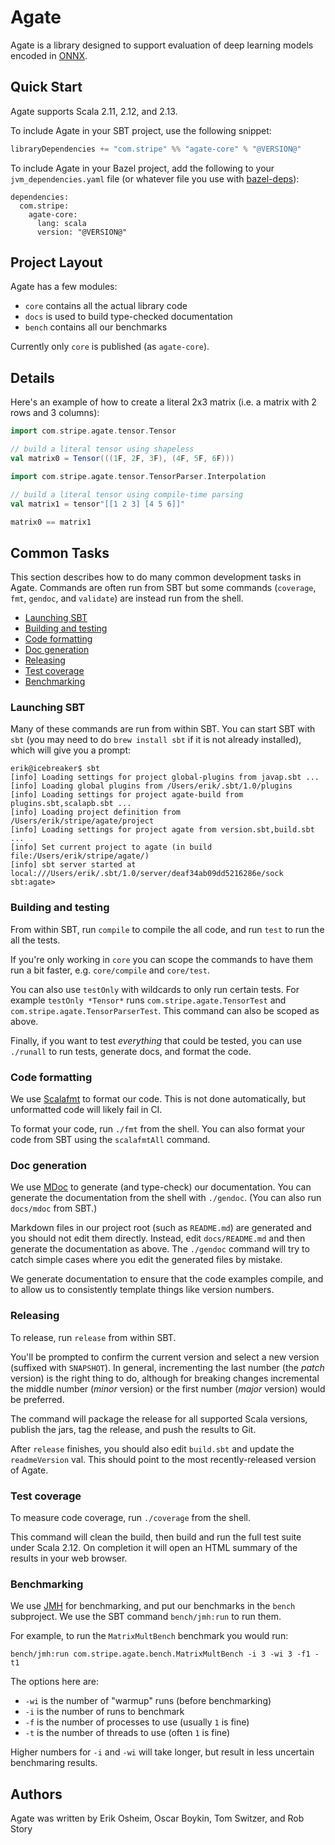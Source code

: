 # Agate

Agate is a library designed to support evaluation of deep learning
models encoded in [ONNX](https://github.com/onnx/onnx).

## Quick Start

Agate supports Scala 2.11, 2.12, and 2.13.

To include Agate in your SBT project, use the following snippet:

```scala
libraryDependencies += "com.stripe" %% "agate-core" % "@VERSION@"
```

To include Agate in your Bazel project, add the following to your
`jvm_dependencies.yaml` file (or whatever file you use with
[bazel-deps](https://github.com/johnynek/bazel-deps)):

```
dependencies:
  com.stripe:
    agate-core:
      lang: scala
      version: "@VERSION@"
```

## Project Layout

Agate has a few modules:

 * `core` contains all the actual library code
 * `docs` is used to build type-checked documentation
 * `bench` contains all our benchmarks

Currently only `core` is published (as `agate-core`).

## Details

Here's an example of how to create a literal 2x3 matrix (i.e. a matrix
with 2 rows and 3 columns):

```scala mdoc
import com.stripe.agate.tensor.Tensor

// build a literal tensor using shapeless
val matrix0 = Tensor(((1F, 2F, 3F), (4F, 5F, 6F)))

import com.stripe.agate.tensor.TensorParser.Interpolation

// build a literal tensor using compile-time parsing
val matrix1 = tensor"[[1 2 3] [4 5 6]]"

matrix0 == matrix1
```

## Common Tasks

This section describes how to do many common development tasks in
Agate. Commands are often run from SBT but some commands (`coverage`,
`fmt`, `gendoc`, and `validate`) are instead run from the shell.

 * [Launching SBT](#launching-sbt)
 * [Building and testing](#building-and-testing)
 * [Code formatting](#code-formatting)
 * [Doc generation](#doc-generation)
 * [Releasing](#releasing)
 * [Test coverage](#test-coverage)
 * [Benchmarking](#benchmarking)

### Launching SBT

Many of these commands are run from within SBT. You can start SBT with
`sbt` (you may need to do `brew install sbt` if it is not already
installed), which will give you a prompt:

```
erik@icebreaker$ sbt
[info] Loading settings for project global-plugins from javap.sbt ...
[info] Loading global plugins from /Users/erik/.sbt/1.0/plugins
[info] Loading settings for project agate-build from plugins.sbt,scalapb.sbt ...
[info] Loading project definition from /Users/erik/stripe/agate/project
[info] Loading settings for project agate from version.sbt,build.sbt ...
[info] Set current project to agate (in build file:/Users/erik/stripe/agate/)
[info] sbt server started at local:///Users/erik/.sbt/1.0/server/deaf34ab09dd5216286e/sock
sbt:agate>
```

### Building and testing

From within SBT, run `compile` to compile the all code, and run `test`
to run the all the tests.

If you're only working in `core` you can scope the commands to have
them run a bit faster, e.g. `core/compile` and `core/test`.

You can also use `testOnly` with wildcards to only run certain tests.
For example `testOnly *Tensor*` runs `com.stripe.agate.TensorTest` and
`com.stripe.agate.TensorParserTest`. This command can also be scoped
as above.

Finally, if you want to test *everything* that could be tested, you
can use `./runall` to run tests, generate docs, and format the code.

### Code formatting

We use [Scalafmt](https://scalameta.org/scalafmt/) to format our code.
This is not done automatically, but unformatted code will likely fail
in CI.

To format your code, run `./fmt` from the shell. You can also format
your code from SBT using the `scalafmtAll` command.

### Doc generation

We use [MDoc](https://github.com/scalameta/mdoc) to generate (and
type-check) our documentation. You can generate the documentation from
the shell with `./gendoc`. (You can also run `docs/mdoc` from SBT.)

Markdown files in our project root (such as `README.md`) are generated
and you should not edit them directly. Instead, edit `docs/README.md`
and then generate the documentation as above. The `./gendoc` command
will try to catch simple cases where you edit the generated files by
mistake.

We generate documentation to ensure that the code examples compile,
and to allow us to consistently template things like version numbers.

### Releasing

To release, run `release` from within SBT.

You'll be prompted to confirm the current version and select a new
version (suffixed with `SNAPSHOT`). In general, incrementing the last
number (the *patch* version) is the right thing to do, although for
breaking changes incremental the middle number (*minor* version) or
the first number (*major* version) would be preferred.

The command will package the release for all supported Scala versions,
publish the jars, tag the release, and push the results to Git.

After `release` finishes, you should also edit `build.sbt` and update
the `readmeVersion` val. This should point to the most
recently-released version of Agate.

### Test coverage

To measure code coverage, run `./coverage` from the shell.

This command will clean the build, then build and run the full test
suite under Scala 2.12. On completion it will open an HTML summary of
the results in your web browser.

### Benchmarking

We use [JMH](https://openjdk.java.net/projects/code-tools/jmh/) for
benchmarking, and put our benchmarks in the `bench` subproject. We use
the SBT command `bench/jmh:run` to run them.

For example, to run the `MatrixMultBench` benchmark you would run:

```
bench/jmh:run com.stripe.agate.bench.MatrixMultBench -i 3 -wi 3 -f1 -t1
```

The options here are:

 * `-wi` is the number of "warmup" runs (before benchmarking)
 * `-i` is the number of runs to benchmark
 * `-f` is the number of processes to use (usually `1` is fine)
 * `-t` is the number of threads to use (often `1` is fine)

Higher numbers for `-i` and `-wi` will take longer, but result in less
uncertain benchmaring results.

## Authors

Agate was written by Erik Osheim, Oscar Boykin, Tom Switzer, and Rob Story
